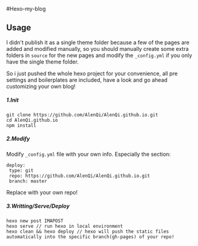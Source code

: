 #Hexo-my-blog


## Usage

I didn't publish it as a single theme folder because a few of the pages are added and modified manually, so you should manually create some extra folders in `source` for the new pages and modify the `_config.yml` if you only have the single theme folder.

So i just pushed the whole hexo project for your convenience, all pre settings and boilerplates are included, have a look and go ahead customizing your own blog!

##### 1.Init

```
git clone https://github.com/AlenQi/AlenQi.github.io.git
cd AlenQi.github.io
npm install
```

##### 2.Modify
Modify `_config.yml` file with your own info.
Especially the section:

```
deploy:
 type: git
 repo: https://github.com/AlenQi/AlenQi.github.io.git
 branch: master
```
Replace with your own repo!

##### 3.Writting/Serve/Deploy

```
hexo new post IMAPOST
hexo serve // run hexo in local environment
hexo clean && hexo deploy // hexo will push the static files automatically into the specific branch(gh-pages) of your repo!
```
